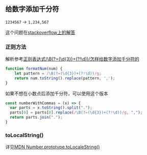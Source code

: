 ## 给数字添加千分符

`1234567` -> `1,234,567`

这个问题在[stackoverflow上的解答](https://stackoverflow.com/questions/2901102/how-to-print-a-number-with-commas-as-thousands-separators-in-javascript?rq=1)

### 正则方法

解析参考[正则表达式/\B(?=(\d{3})+(?!\d))/怎样给数字添加千分符的](https://juejin.im/post/5b026bbb5188256720345bb4)

```javascript
function formatNum(num) {
    let pattern = /\B(?=(\d{3})+(?!\d))/g;
    return num.toString().replace(pattern, ',');
}
```
如果不想在小数点后添加千分符，可以使用这个版本

```javascript
const numberWithCommas = (x) => {
  var parts = x.toString().split(".");
  parts[0] = parts[0].replace(/\B(?=(\d{3})+(?!\d))/g, ",");
  return parts.join(".");
}
```

### toLocalString()

详见[MDN Number.prototype.toLocaleString()](https://developer.mozilla.org/zh-CN/docs/Web/JavaScript/Reference/Global_Objects/Number/toLocaleString)